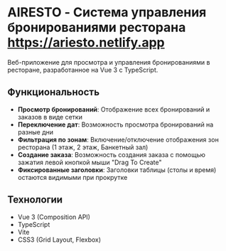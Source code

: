 # AIRESTO - Система управления бронированиями ресторана https://ariesto.netlify.app

Веб-приложение для просмотра и управления бронированиями в ресторане, разработанное на Vue 3 с TypeScript.
## Функциональность

- **Просмотр бронирований**: Отображение всех бронирований и заказов в виде сетки
- **Переключение дат**: Возможность просмотра бронирований на разные дни
- **Фильтрация по зонам**: Включение/отключение отображения зон ресторана (1 этаж, 2 этаж, Банкетный зал)
- **Создание заказа**: Возможность создания заказа с помощью зажатия левой кнопкой мыши "Drag To Create"
- **Фиксированные заголовки**: Заголовки таблицы (столы и время) остаются видимыми при прокрутке

## Технологии

- Vue 3 (Composition API)
- TypeScript
- Vite
- CSS3 (Grid Layout, Flexbox)
